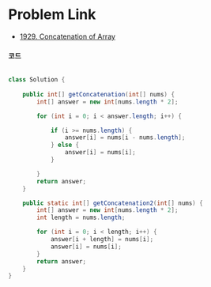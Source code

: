 # Problem Link

- [1929. Concatenation of Array](https://leetcode.com/problems/concatenation-of-array/)


#### 코드

```java

class Solution {
    
    public int[] getConcatenation(int[] nums) {
        int[] answer = new int[nums.length * 2];

        for (int i = 0; i < answer.length; i++) {

            if (i >= nums.length) {
                answer[i] = nums[i - nums.length];
            } else {
                answer[i] = nums[i];
            }

        }
        return answer;
    }

    public static int[] getConcatenation2(int[] nums) {
        int[] answer = new int[nums.length * 2];
        int length = nums.length;

        for (int i = 0; i < length; i++) {
            answer[i + length] = nums[i];
            answer[i] = nums[i];
        }
        return answer;
    }
}
```
